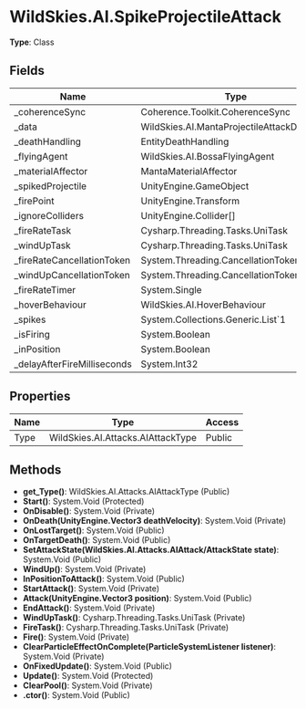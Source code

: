 ﻿# WildSkies.AI.SpikeProjectileAttack

**Type**: Class

## Fields

| Name | Type | Access |
|------|------|--------|
| _coherenceSync | Coherence.Toolkit.CoherenceSync | Private |
| _data | WildSkies.AI.MantaProjectileAttackData | Private |
| _deathHandling | EntityDeathHandling | Private |
| _flyingAgent | WildSkies.AI.BossaFlyingAgent | Private |
| _materialAffector | MantaMaterialAffector | Private |
| _spikedProjectile | UnityEngine.GameObject | Private |
| _firePoint | UnityEngine.Transform | Private |
| _ignoreColliders | UnityEngine.Collider[] | Private |
| _fireRateTask | Cysharp.Threading.Tasks.UniTask | Private |
| _windUpTask | Cysharp.Threading.Tasks.UniTask | Private |
| _fireRateCancellationToken | System.Threading.CancellationTokenSource | Private |
| _windUpCancellationToken | System.Threading.CancellationTokenSource | Private |
| _fireRateTimer | System.Single | Private |
| _hoverBehaviour | WildSkies.AI.HoverBehaviour | Private |
| _spikes | System.Collections.Generic.List`1<AIProjectile> | Private |
| _isFiring | System.Boolean | Private |
| _inPosition | System.Boolean | Private |
| _delayAfterFireMilliseconds | System.Int32 | Private |

## Properties

| Name | Type | Access |
|------|------|--------|
| Type | WildSkies.AI.Attacks.AIAttackType | Public |

## Methods

- **get_Type()**: WildSkies.AI.Attacks.AIAttackType (Public)
- **Start()**: System.Void (Protected)
- **OnDisable()**: System.Void (Private)
- **OnDeath(UnityEngine.Vector3 deathVelocity)**: System.Void (Private)
- **OnLostTarget()**: System.Void (Public)
- **OnTargetDeath()**: System.Void (Public)
- **SetAttackState(WildSkies.AI.Attacks.AIAttack/AttackState state)**: System.Void (Public)
- **WindUp()**: System.Void (Private)
- **InPositionToAttack()**: System.Void (Public)
- **StartAttack()**: System.Void (Private)
- **Attack(UnityEngine.Vector3 position)**: System.Void (Public)
- **EndAttack()**: System.Void (Private)
- **WindUpTask()**: Cysharp.Threading.Tasks.UniTask (Private)
- **FireTask()**: Cysharp.Threading.Tasks.UniTask (Private)
- **Fire()**: System.Void (Private)
- **ClearParticleEffectOnComplete(ParticleSystemListener listener)**: System.Void (Private)
- **OnFixedUpdate()**: System.Void (Public)
- **Update()**: System.Void (Protected)
- **ClearPool()**: System.Void (Private)
- **.ctor()**: System.Void (Public)


